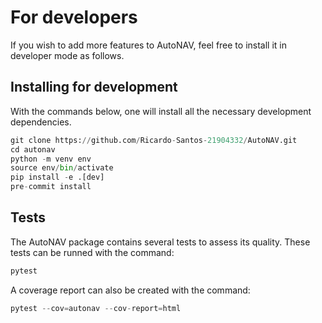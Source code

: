 # For developers

If you wish to add more features to AutoNAV, feel free to install it in developer mode as follows.

## Installing for development

With the commands below, one will install all the necessary development dependencies.

```python
git clone https://github.com/Ricardo-Santos-21904332/AutoNAV.git
cd autonav
python -m venv env
source env/bin/activate
pip install -e .[dev]
pre-commit install
```

## Tests

The AutoNAV package contains several tests to assess its quality. These tests can be runned with the command:

```python
pytest
```

A coverage report can also be created with the command:

```python
pytest --cov=autonav --cov-report=html
```
